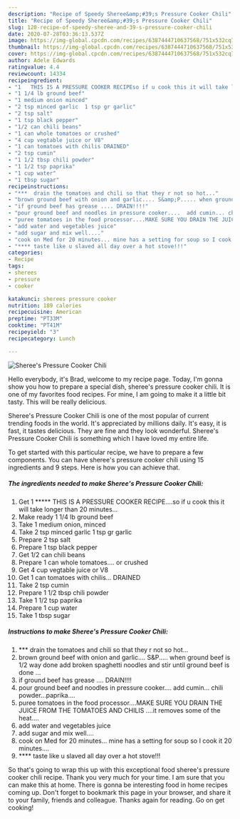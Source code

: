 ```yaml
---
description: "Recipe of Speedy Sheree&amp;#39;s Pressure Cooker Chili"
title: "Recipe of Speedy Sheree&amp;#39;s Pressure Cooker Chili"
slug: 120-recipe-of-speedy-sheree-and-39-s-pressure-cooker-chili
date: 2020-07-28T03:36:13.537Z
image: https://img-global.cpcdn.com/recipes/6387444710637568/751x532cq70/sherees-pressure-cooker-chili-recipe-main-photo.jpg
thumbnail: https://img-global.cpcdn.com/recipes/6387444710637568/751x532cq70/sherees-pressure-cooker-chili-recipe-main-photo.jpg
cover: https://img-global.cpcdn.com/recipes/6387444710637568/751x532cq70/sherees-pressure-cooker-chili-recipe-main-photo.jpg
author: Adele Edwards
ratingvalue: 4.4
reviewcount: 14334
recipeingredient:
- "1   THIS IS A PRESSURE COOKER RECIPEso if u cook this it will take longer than 20 minutes"
- "1 1/4 lb ground beef"
- "1 medium onion minced"
- "2 tsp minced garlic  1 tsp gr garlic"
- "2 tsp salt"
- "1 tsp black pepper"
- "1/2 can chili beans"
- "1 can whole tomatoes or crushed"
- "4 cup vegtable juice or V8"
- "1 can tomatoes with chilis DRAINED"
- "2 tsp cumin"
- "1 1/2 tbsp chili powder"
- "1 1/2 tsp paprika"
- "1 cup water"
- "1 tbsp sugar"
recipeinstructions:
- "***  drain the tomatoes and chili so that they r not so hot..."
- "brown ground beef with onion and garlic.... S&amp;P..... when ground beef is 1/2 way done add broken spaghetti noodles and stir until ground beef is done ..."
- "if ground beef has grease .... DRAIN!!!!"
- "pour ground beef and noodles in pressure cooker....  add cumin... chili powder...paprika...."
- "puree tomatoes in the food processor....MAKE SURE YOU DRAIN THE JUICE FROM THE TOMATOES AND CHILIS ....it removes some of the heat...."
- "add water and vegetables juice"
- "add sugar and mix well...."
- "cook on Med for 20 minutes... mine has a setting for soup so I cook it 20 minutes...."
- "**** taste like u slaved all day over a hot stove!!!"
categories:
- Recipe
tags:
- sherees
- pressure
- cooker

katakunci: sherees pressure cooker 
nutrition: 189 calories
recipecuisine: American
preptime: "PT33M"
cooktime: "PT41M"
recipeyield: "3"
recipecategory: Lunch

---
```



![Sheree&#39;s Pressure Cooker Chili](https://img-global.cpcdn.com/recipes/6387444710637568/751x532cq70/sherees-pressure-cooker-chili-recipe-main-photo.jpg)

Hello everybody, it's Brad, welcome to my recipe page. Today, I'm gonna show you how to prepare a special dish, sheree&#39;s pressure cooker chili. It is one of my favorites food recipes. For mine, I am going to make it a little bit tasty. This will be really delicious.



Sheree&#39;s Pressure Cooker Chili is one of the most popular of current trending foods in the world. It's appreciated by millions daily. It's easy, it is fast, it tastes delicious. They are fine and they look wonderful. Sheree&#39;s Pressure Cooker Chili is something which I have loved my entire life.


To get started with this particular recipe, we have to prepare a few components. You can have sheree&#39;s pressure cooker chili using 15 ingredients and 9 steps. Here is how you can achieve that.

<!--inarticleads1-->

##### The ingredients needed to make Sheree&#39;s Pressure Cooker Chili:

1. Get 1 *****  THIS IS A PRESSURE COOKER RECIPE....so if u cook this it will take longer than 20 minutes...
1. Make ready 1 1/4 lb ground beef
1. Take 1 medium onion, minced
1. Take 2 tsp minced garlic  1 tsp gr garlic
1. Prepare 2 tsp salt
1. Prepare 1 tsp black pepper
1. Get 1/2 can chili beans
1. Prepare 1 can whole tomatoes.... or crushed
1. Get 4 cup vegtable juice or V8
1. Get 1 can tomatoes with chilis... DRAINED
1. Take 2 tsp cumin
1. Prepare 1 1/2 tbsp chili powder
1. Take 1 1/2 tsp paprika
1. Prepare 1 cup water
1. Take 1 tbsp sugar




<!--inarticleads2-->

##### Instructions to make Sheree&#39;s Pressure Cooker Chili:

1. ***  drain the tomatoes and chili so that they r not so hot...
1. brown ground beef with onion and garlic.... S&amp;P..... when ground beef is 1/2 way done add broken spaghetti noodles and stir until ground beef is done ...
1. if ground beef has grease .... DRAIN!!!!
1. pour ground beef and noodles in pressure cooker....  add cumin... chili powder...paprika....
1. puree tomatoes in the food processor....MAKE SURE YOU DRAIN THE JUICE FROM THE TOMATOES AND CHILIS ....it removes some of the heat....
1. add water and vegetables juice
1. add sugar and mix well....
1. cook on Med for 20 minutes... mine has a setting for soup so I cook it 20 minutes....
1. **** taste like u slaved all day over a hot stove!!!




So that's going to wrap this up with this exceptional food sheree&#39;s pressure cooker chili recipe. Thank you very much for your time. I am sure that you can make this at home. There is gonna be interesting food in home recipes coming up. Don't forget to bookmark this page in your browser, and share it to your family, friends and colleague. Thanks again for reading. Go on get cooking!
